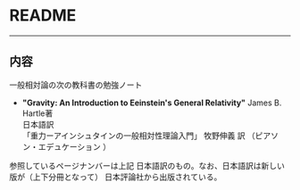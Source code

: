 # README
- - -
## 内容
一般相対論の次の教科書の勉強ノート
- __"Gravity: An Introduction to Eeinstein's General Relativity"__
  James B. Hartle著    
  日本語訳  
  「重力ーアインシュタインの一般相対性理論入門」 牧野伸義 訳 （ピアソン・エデュケーション ） 

参照しているページナンバーは上記 日本語訳のもの。なお、日本語訳は新しい版が（上下分冊となって）
日本評論社から出版されている。
